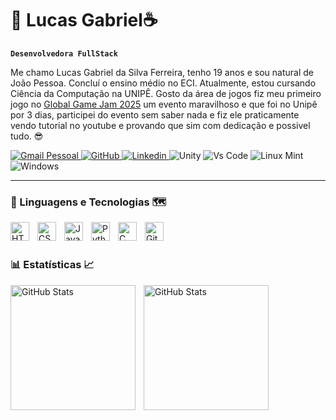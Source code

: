 # 🤖 Lucas Gabriel☕

**`Desenvolvedora FullStack`**

<p>
  Me chamo Lucas Gabriel da Silva Ferreira, tenho 19 anos e sou natural de João Pessoa. Concluí o ensino médio no ECI. Atualmente, estou cursando Ciência da Computação na UNIPÊ. Gosto da área de jogos fiz meu primeiro jogo no 
  <a href="https://globalgamejam.org/games/2025/bubble-adventure-0-3">Global Game Jam 2025</a> um evento maravilhoso e que foi no Unipê por 3 dias, participei do evento sem saber nada e fiz ele praticamente vendo tutorial no youtube e provando que sim com dedicação e possivel tudo. 😎
</p>

<p align="left">
    <a href="lucasgabrieldasilvaferreira76@gmail.com">
      <img
        alt="Gmail Pessoal"
        title="Gmail Pessoal"
        src="https://img.shields.io/badge/Gmail-D14836?style=for-the-badge&logo=gmail&logoColor=white"
      />
    </a>
    <a href="https://github.com/LucasFerreira-Dev?tab=followers">
        <img 
            alt="GitHub" 
            title="Me siga no GitHub" 
            src="https://custom-icon-badges.demolab.com/github/followers/LucasFerreira-Dev?color=236ad3&labelColor=1155ba&style=for-the-badge&logo=github&label=Seguidores&logoColor=white"
        />
    </a>
    <a href="https://www.linkedin.com/in/lucasferreira-dev?utm_source=share&utm_campaign=share_via&utm_content=profile&utm_medium=android_app">
      <img
          alt="Linkedin"
          title="Meu Linkedin"
          src="https://img.shields.io/badge/LinkedIn-0077B5?style=for-the-badge&logo=linkedin&logoColor=white"
      />
    </a>
    <img
      alt="Unity"
      src="https://img.shields.io/badge/Unity-100000?style=for-the-badge&logo=unity&logoColor=white"
    />
    <img
      alt="Vs Code"
      src="https://img.shields.io/badge/Visual_Studio_Code-0078D4?style=for-the-badge&logo=visual%20studio%20code&logoColor=white"
    />
    <img
      alt="Linux Mint"
      src="https://img.shields.io/badge/Linux_Mint-87CF3E?style=for-the-badge&logo=linux-mint&logoColor=white"
    />
    <img
      alt="Windows"
      src="https://img.shields.io/badge/Windows-0078D6?style=for-the-badge&logo=windows&logoColor=white"
    />
    
</p>

---

### 🧭 Linguagens e Tecnologias 🗺️

<img 
    align="left" 
    alt="HTML"
    title="HTML" 
    width="30px" 
    style="padding-right: 10px;" 
    src="https://cdn.jsdelivr.net/gh/devicons/devicon@latest/icons/html5/html5-original.svg" 
/>
<img 
    align="left" 
    alt="CSS" 
    title="CSS"
    width="30px" 
    style="padding-right: 10px;" 
    src="https://cdn.jsdelivr.net/gh/devicons/devicon@latest/icons/css3/css3-original.svg" 
/>
<img 
    align="left" 
    alt="JavaScript" 
    title="JavaScript"
    width="30px" 
    style="padding-right: 10px;" 
    src="https://cdn.jsdelivr.net/gh/devicons/devicon@latest/icons/javascript/javascript-original.svg" 
/>

<img 
    align="left" 
    alt="Python" 
    title="Python"
    width="30px" 
    style="padding-right: 10px;" 
    src="https://cdn.jsdelivr.net/gh/devicons/devicon@latest/icons/python/python-original.svg" 
/>

<img 
    align="left"
    alt="C"
    title="Linguagem C"
    Width="30px"
    style="padding-right: 10px;"
    src="https://cdn.jsdelivr.net/gh/devicons/devicon@latest/icons/c/c-original.svg" 
  />
          
<img 
    align="left" 
    alt="Git" 
    title="Git"
    width="30px" 
    style="padding-right: 10px;" 
    src="https://cdn.jsdelivr.net/gh/devicons/devicon@latest/icons/git/git-original.svg" 
/>  

<br/>
<br/>

### 📊 Estatísticas 📈

<p>
  <img 
    align="left" 
    alt="GitHub Stats" 
    height="200" 
    style="padding-right: 10px;" 
    src="https://github-readme-stats.vercel.app/api?username=LucasFerreira-Dev&show_icons=true&theme=tokyonight&include_all_commits=true&locale=pt-br" 
  />

  <img 
      align="left" 
      alt="GitHub Stats" 
      height="200" 
      src="https://github-readme-stats.vercel.app/api/top-langs/?username=LucasFerreira-Dev&theme=tokyonight&layout=compact&custom_title=Tecnologias&langs_count=9" 
  />

</p>